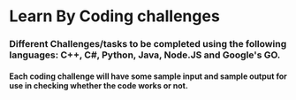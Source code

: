 # Learn By Coding challenges
### Different Challenges/tasks to be completed using the following languages: C++, C#, Python, Java, Node.JS and Google's GO.

#### Each coding challenge will have some sample input and sample output for use in checking whether the code works or not.

